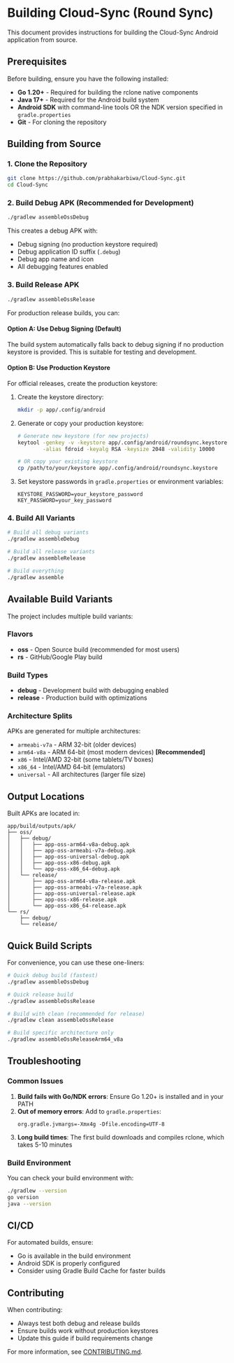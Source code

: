 # Building Cloud-Sync (Round Sync)

This document provides instructions for building the Cloud-Sync Android application from source.

## Prerequisites

Before building, ensure you have the following installed:

- **Go 1.20+** - Required for building the rclone native components
- **Java 17+** - Required for the Android build system
- **Android SDK** with command-line tools OR the NDK version specified in `gradle.properties`
- **Git** - For cloning the repository

## Building from Source

### 1. Clone the Repository

```bash
git clone https://github.com/prabhakarbiwa/Cloud-Sync.git
cd Cloud-Sync
```

### 2. Build Debug APK (Recommended for Development)

```bash
./gradlew assembleOssDebug
```

This creates a debug APK with:
- Debug signing (no production keystore required)
- Debug application ID suffix (`.debug`)
- Debug app name and icon
- All debugging features enabled

### 3. Build Release APK

```bash
./gradlew assembleOssRelease
```

For production release builds, you can:

#### Option A: Use Debug Signing (Default)
The build system automatically falls back to debug signing if no production keystore is provided. This is suitable for testing and development.

#### Option B: Use Production Keystore
For official releases, create the production keystore:

1. Create the keystore directory:
   ```bash
   mkdir -p app/.config/android
   ```

2. Generate or copy your production keystore:
   ```bash
   # Generate new keystore (for new projects)
   keytool -genkey -v -keystore app/.config/android/roundsync.keystore \
           -alias fdroid -keyalg RSA -keysize 2048 -validity 10000

   # OR copy your existing keystore
   cp /path/to/your/keystore app/.config/android/roundsync.keystore
   ```

3. Set keystore passwords in `gradle.properties` or environment variables:
   ```properties
   KEYSTORE_PASSWORD=your_keystore_password
   KEY_PASSWORD=your_key_password
   ```

### 4. Build All Variants

```bash
# Build all debug variants
./gradlew assembleDebug

# Build all release variants  
./gradlew assembleRelease

# Build everything
./gradlew assemble
```

## Available Build Variants

The project includes multiple build variants:

### Flavors
- **oss** - Open Source build (recommended for most users)
- **rs** - GitHub/Google Play build

### Build Types
- **debug** - Development build with debugging enabled
- **release** - Production build with optimizations

### Architecture Splits
APKs are generated for multiple architectures:
- `armeabi-v7a` - ARM 32-bit (older devices)
- `arm64-v8a` - ARM 64-bit (most modern devices) **[Recommended]**
- `x86` - Intel/AMD 32-bit (some tablets/TV boxes)
- `x86_64` - Intel/AMD 64-bit (emulators)
- `universal` - All architectures (larger file size)

## Output Locations

Built APKs are located in:
```
app/build/outputs/apk/
├── oss/
│   ├── debug/
│   │   ├── app-oss-arm64-v8a-debug.apk
│   │   ├── app-oss-armeabi-v7a-debug.apk
│   │   ├── app-oss-universal-debug.apk
│   │   ├── app-oss-x86-debug.apk
│   │   └── app-oss-x86_64-debug.apk
│   └── release/
│       ├── app-oss-arm64-v8a-release.apk
│       ├── app-oss-armeabi-v7a-release.apk
│       ├── app-oss-universal-release.apk
│       ├── app-oss-x86-release.apk
│       └── app-oss-x86_64-release.apk
└── rs/
    ├── debug/
    └── release/
```

## Quick Build Scripts

For convenience, you can use these one-liners:

```bash
# Quick debug build (fastest)
./gradlew assembleOssDebug

# Quick release build
./gradlew assembleOssRelease

# Build with clean (recommended for release)
./gradlew clean assembleOssRelease

# Build specific architecture only
./gradlew assembleOssReleaseArm64_v8a
```

## Troubleshooting

### Common Issues

1. **Build fails with Go/NDK errors**: Ensure Go 1.20+ is installed and in your PATH
2. **Out of memory errors**: Add to `gradle.properties`:
   ```properties
   org.gradle.jvmargs=-Xmx4g -Dfile.encoding=UTF-8
   ```
3. **Long build times**: The first build downloads and compiles rclone, which takes 5-10 minutes

### Build Environment

You can check your build environment with:
```bash
./gradlew --version
go version
java --version
```

## CI/CD

For automated builds, ensure:
- Go is available in the build environment
- Android SDK is properly configured
- Consider using Gradle Build Cache for faster builds

## Contributing

When contributing:
- Always test both debug and release builds
- Ensure builds work without production keystores
- Update this guide if build requirements change

For more information, see [CONTRIBUTING.md](CONTRIBUTING.md).